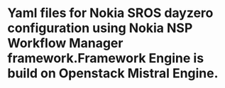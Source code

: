 # Yaml files for Nokia SROS dayzero configuration using Nokia NSP Workflow Manager framework.Framework Engine is build on Openstack Mistral Engine.
